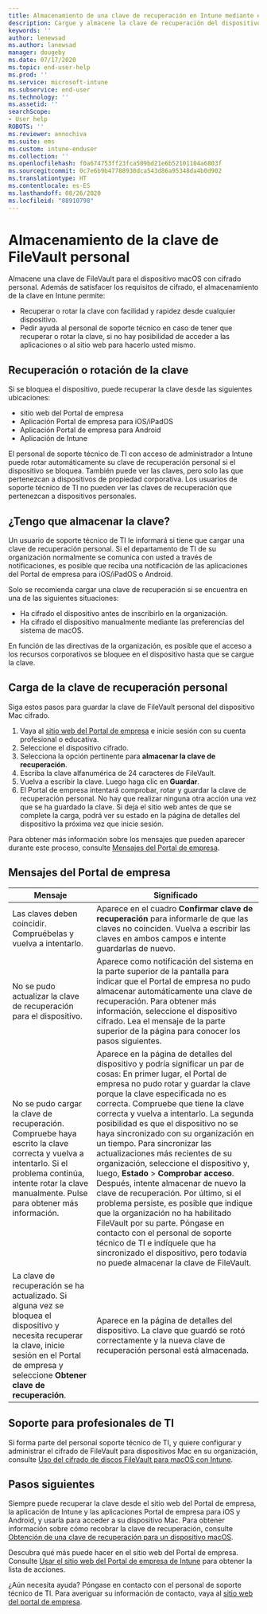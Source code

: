 ```yaml
---
title: Almacenamiento de una clave de recuperación en Intune mediante el sitio web del Portal de empresa
description: Cargue y almacene la clave de recuperación del dispositivo en el sitio web del Portal de empresa.
keywords: ''
author: lenewsad
ms.author: lanewsad
manager: dougeby
ms.date: 07/17/2020
ms.topic: end-user-help
ms.prod: ''
ms.service: microsoft-intune
ms.subservice: end-user
ms.technology: ''
ms.assetid: ''
searchScope:
- User help
ROBOTS: ''
ms.reviewer: annochiva
ms.suite: ems
ms.custom: intune-enduser
ms.collection: ''
ms.openlocfilehash: f0a674753ff23fca509bd21e6b52101104a6803f
ms.sourcegitcommit: 0c7e6b9b47788930dca543d86a95348da4b0d902
ms.translationtype: HT
ms.contentlocale: es-ES
ms.lasthandoff: 08/26/2020
ms.locfileid: "88910798"
---
```

# <a name="store-your-personal-filevault-key"></a>Almacenamiento de la clave de FileVault personal 

Almacene una clave de FileVault para el dispositivo macOS con cifrado personal. Además de satisfacer los requisitos de cifrado, el almacenamiento de la clave en Intune permite: 

* Recuperar o rotar la clave con facilidad y rapidez desde cualquier dispositivo. 
* Pedir ayuda al personal de soporte técnico en caso de tener que recuperar o rotar la clave, si no hay posibilidad de acceder a las aplicaciones o al sitio web para hacerlo usted mismo.


## <a name="retrieve-or-rotate-the-key"></a>Recuperación o rotación de la clave

Si se bloquea el dispositivo, puede recuperar la clave desde las siguientes ubicaciones:
   
- sitio web del Portal de empresa
- Aplicación Portal de empresa para iOS/iPadOS 
- Aplicación Portal de empresa para Android
- Aplicación de Intune
 
 El personal de soporte técnico de TI con acceso de administrador a Intune puede rotar automáticamente su clave de recuperación personal si el dispositivo se bloquea. También puede ver las claves, pero solo las que pertenezcan a dispositivos de propiedad corporativa. Los usuarios de soporte técnico de TI no pueden ver las claves de recuperación que pertenezcan a dispositivos personales.   


## <a name="do-i-need-to-store-my-key"></a>¿Tengo que almacenar la clave?  
Un usuario de soporte técnico de TI le informará si tiene que cargar una clave de recuperación personal. Si el departamento de TI de su organización normalmente se comunica con usted a través de notificaciones, es posible que reciba una notificación de las aplicaciones del Portal de empresa para iOS/iPadOS o Android. 

Solo se recomienda cargar una clave de recuperación si se encuentra en una de las siguientes situaciones:
* Ha cifrado el dispositivo antes de inscribirlo en la organización. 
* Ha cifrado el dispositivo manualmente mediante las preferencias del sistema de macOS.   

En función de las directivas de la organización, es posible que el acceso a los recursos corporativos se bloquee en el dispositivo hasta que se cargue la clave.  

## <a name="upload-personal-recovery-key"></a>Carga de la clave de recuperación personal 
Siga estos pasos para guardar la clave de FileVault personal del dispositivo Mac cifrado.  


1. Vaya al [sitio web del Portal de empresa](https://portal.manage.microsoft.com) e inicie sesión con su cuenta profesional o educativa. 
2. Seleccione el dispositivo cifrado.
3. Selecciona la opción pertinente para **almacenar la clave de recuperación**.  
4. Escriba la clave alfanumérica de 24 caracteres de FileVault.  
5. Vuelva a escribir la clave. Luego haga clic en **Guardar**.
6. El Portal de empresa intentará comprobar, rotar y guardar la clave de recuperación personal. No hay que realizar ninguna otra acción una vez que se ha guardado la clave. Si deja el sitio web antes de que se complete la carga, podrá ver su estado en la página de detalles del dispositivo la próxima vez que inicie sesión.  

Para obtener más información sobre los mensajes que pueden aparecer durante este proceso, consulte [Mensajes del Portal de empresa](store-recovery-key.md#company-portal-messages).  

## <a name="company-portal-messages"></a>Mensajes del Portal de empresa

|Mensaje  |Significado  |
|---------|---------|
|Las claves deben coincidir. Compruébelas y vuelva a intentarlo.     | Aparece en el cuadro **Confirmar clave de recuperación** para informarle de que las claves no coinciden. Vuelva a escribir las claves en ambos campos e intente guardarlas de nuevo.        |
|No se pudo actualizar la clave de recuperación para el dispositivo.| Aparece como notificación del sistema en la parte superior de la pantalla para indicar que el Portal de empresa no pudo almacenar automáticamente una clave de recuperación. Para obtener más información, seleccione el dispositivo cifrado. Lea el mensaje de la parte superior de la página para conocer los pasos siguientes. |
|No se pudo cargar la clave de recuperación. Compruebe haya escrito la clave correcta y vuelva a intentarlo. Si el problema continúa, intente rotar la clave manualmente. Pulse para obtener más información.     | Aparece en la página de detalles del dispositivo y podría significar un par de cosas: En primer lugar, el Portal de empresa no pudo rotar y guardar la clave porque la clave especificada no es correcta. Compruebe que tiene la clave correcta y vuelva a intentarlo. La segunda posibilidad es que el dispositivo no se haya sincronizado con su organización en un tiempo. Para sincronizar las actualizaciones más recientes de su organización, seleccione el dispositivo y, luego, **Estado** > **Comprobar acceso**. Después, intente almacenar de nuevo la clave de recuperación. Por último, si el problema persiste, es posible que indique que la organización no ha habilitado FileVault por su parte. Póngase en contacto con el personal de soporte técnico de TI e indíquele que ha sincronizado el dispositivo, pero todavía no puede almacenar la clave de FileVault.         |
|La clave de recuperación se ha actualizado. Si alguna vez se bloquea el dispositivo y necesita recuperar la clave, inicie sesión en el Portal de empresa y seleccione **Obtener clave de recuperación**.    | Aparece en la página de detalles del dispositivo. La clave que guardó se rotó correctamente y la nueva clave de recuperación personal está almacenada.    |



## <a name="it-pro-support"></a>Soporte para profesionales de TI

Si forma parte del personal soporte técnico de TI, y quiere configurar y administrar el cifrado de FileVault para dispositivos Mac en su organización, consulte [Uso del cifrado de discos FileVault para macOS con Intune](../protect/encrypt-devices-filevault.md).  

## <a name="next-steps"></a>Pasos siguientes

Siempre puede recuperar la clave desde el sitio web del Portal de empresa, la aplicación de Intune y las aplicaciones Portal de empresa para iOS y Android, y usarla para acceder a su dispositivo Mac. Para obtener información sobre cómo recobrar la clave de recuperación, consulte [Obtención de una clave de recuperación para un dispositivo macOS](get-recovery-key-cpweb.md).

Descubra qué más puede hacer en el sitio web del Portal de empresa. Consulte [Usar el sitio web del Portal de empresa de Intune](using-the-intune-company-portal-website.md) para obtener la lista de acciones.  

¿Aún necesita ayuda? Póngase en contacto con el personal de soporte técnico de TI. Para averiguar su información de contacto, vaya al [sitio web del portal de empresa](https://go.microsoft.com/fwlink/?linkid=2010980).